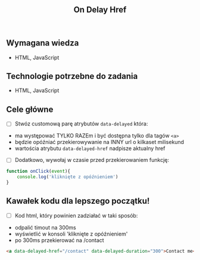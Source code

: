 <h2 align="center">On Delay Href</h2>

<br>

## Wymagana wiedza

- HTML, JavaScript


## Technologie potrzebne do zadania

- HTML, JavaScript

## Cele główne

* [ ] Stwóz customową parę atrybutów `data-delayed` która:
- ma występować TYLKO RAZEm i być dostępna tylko dla tagów `<a>`
- będzie opóźniać przekierowywanie na INNY url o kilkaset milisekund
- wartościa atrybutu `data-delayed-href` nadpisze aktualny href

* [ ] Dodatkowo, wywołaj w czasie przed przekierowaniem funkcję:
```javascript
function onClick(event){
    console.log('kliknięte z opóźnieniem')
}
```

## Kawałek kodu dla lepszego początku!

* [ ] Kod html, który powinien zadziałać w taki sposób:
- odpalić timout na 300ms
- wyświetlić w konsoli 'kliknięte z opóźnieniem' 
- po 300ms przekierować na /contact
```html
<a data-delayed-href="/contact" data-delayed-duration="300">Contact me</a>
```
